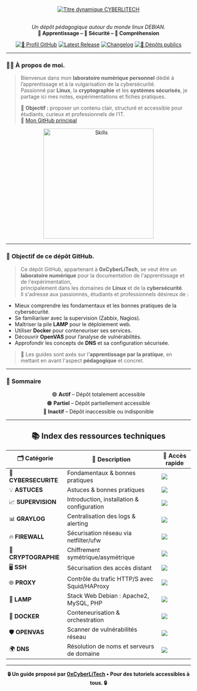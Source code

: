 <div align="center">
<br></br>
<a href="https://github.com/0xCyberLiTech">
  <img src="https://readme-typing-svg.herokuapp.com?font=JetBrains+Mono&size=60&duration=6000&pause=1000000000&color=FF0048&center=true&vCenter=true&width=1100&lines=%3ECYBERLITECH_" alt="Titre dynamique CYBERLITECH" />
</a>
<br></br>
<p align="center">
  <em>Un dépôt pédagogique autour du monde linux DEBIAN.</em><br>
  <b>📘 Apprentissage – 🔐 Sécurité – 🧠 Compréhension</b>
</p>

[![🔗 Profil GitHub](https://img.shields.io/badge/Profil-GitHub-181717?logo=github&style=flat-square)](https://github.com/0xCyberLiTech)
[![Latest Release](https://img.shields.io/github/v/release/0xCyberLiTech/0xcyberlitech?label=version)](https://github.com/0xCyberLiTech/0xcyberlitech/releases/latest)
[![Changelog](https://img.shields.io/badge/📄%20CHANGELOG-0xcyberlitech-blue)](https://github.com/0xCyberLiTech/0xcyberlitech/blob/main/CHANGELOG.md)
[![📂 Dépôts publics](https://img.shields.io/badge/Dépôts-publics-blue?style=flat-square)](https://github.com/0xCyberLiTech?tab=repositories)

</div>

---

### 👨‍💻 **À propos de moi.**

> Bienvenue dans mon **laboratoire numérique personnel** dédié à l’apprentissage et à la vulgarisation de la cybersécurité.  
> Passionné par **Linux**, la **cryptographie** et les **systèmes sécurisés**, je partage ici mes notes, expérimentations et fiches pratiques.  
>  
> 🎯 **Objectif :** proposer un contenu clair, structuré et accessible pour étudiants, curieux et professionnels de l’IT.  
> 🔗 [Mon GitHub principal](https://github.com/0xCyberLiTech)

<p align="center">
  <a href="https://github.com/0xCyberLiTech" target="_blank" rel="noopener">
    <img src="https://skillicons.dev/icons?i=linux,debian,bash,docker,nginx,git,vim" alt="Skills" alt="Logo techno" width="300">
  </a>
</p>

---

### 🎯 **Objectif de ce dépôt GitHub.**

> Ce dépôt GitHub, appartenant à **0xCyberLiTech**, se veut être un **laboratoire numérique** pour la documentation de l'apprentissage et de l'expérimentation,  
> principalement dans les domaines de **Linux** et de la **cybersécurité**.  
> Il s'adresse aux passionnés, étudiants et professionnels désireux de :

- Mieux comprendre les fondamentaux et les bonnes pratiques de la cybersécurité.
- Se familiariser avec la supervision (Zabbix, Nagios).
- Maîtriser la pile **LAMP** pour le déploiement web.
- Utiliser **Docker** pour conteneuriser ses services.
- Découvrir **OpenVAS** pour l’analyse de vulnérabilités.
- Approfondir les concepts de **DNS** et sa configuration sécurisée.

> 🔎 Les guides sont axés sur l'**apprentissage par la pratique**, en mettant en avant l'aspect **pédagogique** et concret.

---

### 🧭 **Sommaire**

<div align="center" style="margin-bottom: 10px;">

🟢 **Actif** – Dépôt totalement accessible  
🟠 **Partiel** – Dépôt partiellement accessible  
🔴 **Inactif** – Dépôt inaccessible ou indisponible

</div>

---

<div align="center">

## 📚 **Index des ressources techniques**

| 🗂️ **Catégorie**         | 📄 **Description**                           | 🚀 **Accès rapide** |
|---------------------------|----------------------------------------------|----------------------|
| 🔐 **CYBERSECURITE**      | Fondamentaux & bonnes pratiques              | [![](https://img.shields.io/badge/EXPLORER-brightgreen?style=for-the-badge&logo=github&logoColor=white)](https://github.com/0xCyberLiTech/Cybersecurite/blob/main/README.md) |
| 💡 **ASTUCES**            | Astuces & bonnes pratiques                   | [![](https://img.shields.io/badge/EXPLORER-brightgreen?style=for-the-badge&logo=github&logoColor=white)](https://github.com/0xCyberLiTech/Astuces/blob/main/README.md) |
| 📈 **SUPERVISION**        | Introduction, installation & configuration   | [![](https://img.shields.io/badge/EXPLORER-brightgreen?style=for-the-badge&logo=github&logoColor=white)](https://github.com/0xCyberLiTech/Supervision/blob/main/README.md) |
| 📊 **GRAYLOG**            | Centralisation des logs & alerting           | [![](https://img.shields.io/badge/EXPLORER-orange?style=for-the-badge&logo=github&logoColor=white)](https://github.com/0xCyberLiTech/Graylog/blob/main/README.md) |
| 🔥 **FIREWALL**           | Sécurisation réseau via netfilter/ufw        | [![](https://img.shields.io/badge/EXPLORER-orange?style=for-the-badge&logo=github&logoColor=white)](https://github.com/0xCyberLiTech/Firewall/blob/main/README.md) |
| 🔐 **CRYPTOGRAPHIE**      | Chiffrement symétrique/asymétrique           | [![](https://img.shields.io/badge/EXPLORER-brightgreen?style=for-the-badge&logo=github&logoColor=white)](https://github.com/0xCyberLiTech/CRYPTOGRAPHIE/blob/main/README.md) |
| 🖥️ **SSH**                | Sécurisation des accès distant               | [![](https://img.shields.io/badge/EXPLORER-brightgreen?style=for-the-badge&logo=github&logoColor=white)](https://github.com/0xCyberLiTech/SSH/blob/main/README.md) |
| 🌐 **PROXY**              | Contrôle du trafic HTTP/S avec Squid/HAProxy | [![](https://img.shields.io/badge/EXPLORER-brightgreen?style=for-the-badge&logo=github&logoColor=white)](https://github.com/0xCyberLiTech/Proxy/blob/main/README.md) |
| 🧱 **LAMP**               | Stack Web Debian : Apache2, MySQL, PHP       | [![](https://img.shields.io/badge/EXPLORER-brightgreen?style=for-the-badge&logo=github&logoColor=white)](https://github.com/0xCyberLiTech/Apache2/blob/main/README.md) |
| 🐳 **DOCKER**             | Conteneurisation & orchestration             | [![](https://img.shields.io/badge/EXPLORER-brightgreen?style=for-the-badge&logo=github&logoColor=white)](https://github.com/0xCyberLiTech/Docker/blob/main/README.md) |
| 🛡️ **OPENVAS**           | Scanner de vulnérabilités réseau             | [![](https://img.shields.io/badge/EXPLORER-brightgreen?style=for-the-badge&logo=github&logoColor=white)](https://github.com/0xCyberLiTech/OpenVAS/blob/main/README.md) |
| 🌍 **DNS**                | Résolution de noms et serveurs de domaine    | [![](https://img.shields.io/badge/EXPLORER-brightgreen?style=for-the-badge&logo=github&logoColor=white)](https://github.com/0xCyberLiTech/DNS/blob/main/README.md) |

</div>

---

<p align="center">
  <b>🔒 Un guide proposé par <a href="https://github.com/0xCyberLiTech">0xCyberLiTech</a> • Pour des tutoriels accessibles à tous. 🔒</b>
</p>

